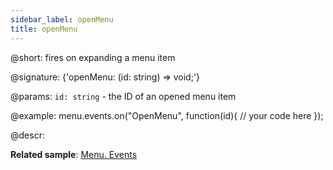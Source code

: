 ```yaml
---
sidebar_label: openMenu
title: openMenu
---          
```


@short: fires on expanding a menu item

@signature: {'openMenu: (id: string) => void;'}

@params:
`id: string` - the ID of an opened menu item

@example:
menu.events.on("OpenMenu", function(id){
    // your code here
});

@descr:

**Related sample**: [Menu. Events](https://snippet.dhtmlx.com/yjt39a4k)

